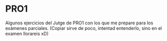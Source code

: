 # PRO1
Algunos ejercicios del Jutge de PRO1 con los que me prepare para los exámenes parciales. (Copiar sirve de poco, intentad entenderlo, sino en el examen llorareis xD)
